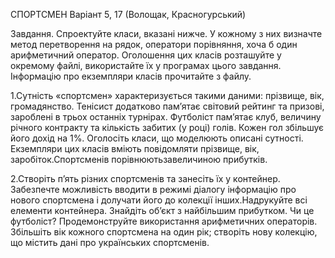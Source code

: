 СПОРТСМЕН
Варіант 5, 17 (Волощак, Красногурський)

Завдання.
Спроектуйте класи, вказані нижче. У кожному з них визначте метод перетворення на рядок,  оператори  порівняння,  хоча  б  один  арифметичний  оператор.  Оголошення  цих  класів розташуйте  у  окремому  файлі,  використайте  їх  у  програмах  цього  завдання.  Інформацію  про екземпляри класів прочитайте з файлу.

1.Сутність «спортсмен» характеризується такими даними: прізвище, вік, громадянство. Тенісист додатково пам’ятає світовий рейтинг та призові, зароблені в трьох останніх турнірах. Футболіст пам’ятає клуб, величину річного контракту та кількість забитих (у році) голів. Кожен гол збільшує його дохід на 1%. Оголосіть класи, що моделюють описані сутності. Екземпляри цих класів вміють повідомляти прізвище, вік, заробіток.Спортсменів порівнюютьзавеличиною прибутків.

2.Створіть п’ять різних спортсменів та занесіть їх у контейнер. Забезпечте можливість вводити в режимі  діалогу  інформацію  про  нового  спортсмена  і  долучати  його  до  колекції  інших.Надрукуйте  всі  елементи  контейнера.  Знайдіть  об’єкт  з  найбільшим  прибутком.  Чи  це футболіст? Продемонструйте використання арифметичних операторів. Збільшіть вік кожного спортсмена на один рік; створіть нову колекцію, що містить дані про українських спортсменів.
